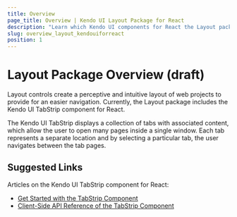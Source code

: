 ```yaml
---
title: Overview
page_title: Overview | Kendo UI Layout Package for React
description: "Learn which Kendo UI components for React the Layout package delivers."
slug: overview_layout_kendouiforreact
position: 1
---
```


# Layout Package Overview (draft)

Layout controls create a perceptive and intuitive layout of web projects to provide for an easier navigation. Currently, the Layout package includes the Kendo UI TabStrip component for React.

The Kendo UI TabStrip displays a collection of tabs with associated content, which allow the user to open many pages inside a single window. Each tab represents a separate location and by selecting a particular tab, the user navigates between the tab pages.

## Suggested Links

Articles on the Kendo UI TabStrip component for React:

* [Get Started with the TabStrip Component](https://github.com/telerik/kendo-react-inputs/blob/master/docs/slider/overview.md)
* [Client-Side API Reference of the TabStrip Component](https://github.com/telerik/kendo-react-inputs/blob/master/docs/slider/api.md)
